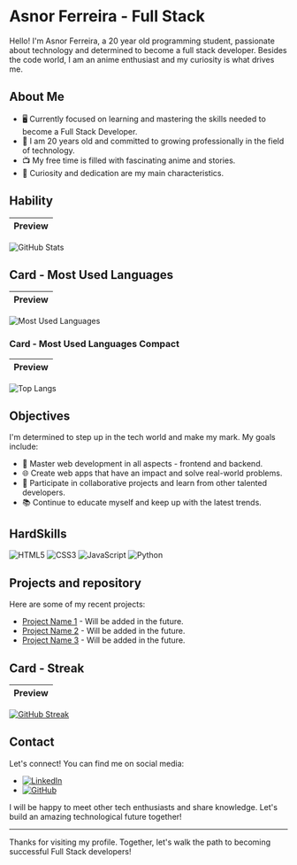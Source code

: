 # Asnor Ferreira - Full Stack

Hello! I'm Asnor Ferreira, a 20 year old programming student, passionate about technology and determined to become a full stack developer. Besides the code world, I am an anime enthusiast and my curiosity is what drives me.

## About Me

- 🖥️ Currently focused on learning and mastering the skills needed to become a Full Stack Developer.
- 🎉 I am 20 years old and committed to growing professionally in the field of technology.
- 📺 My free time is filled with fascinating anime and stories.
- 🧐 Curiosity and dedication are my main characteristics.

## Hability
| Preview | 
|:-------:|
![GitHub Stats](https://github-readme-stats.vercel.app/api?username=asnorferreira&theme=transparent&bg_color=000&border_color=30A3DC&show_icons=true&icon_color=30A3DC&title_color=E94D5F&text_color=FFF)

## Card - Most Used Languages
| Preview | 
|:-------:|
![Most Used Languages](https://github-readme-stats-git-masterrstaa-rickstaa.vercel.app/api/top-langs/?username=asnorferreira&bg_color=000&border_color=30A3DC&title_color=E94D5F&text_color=FFF) 

### Card - Most Used Languages Compact

| Preview |
|:-------:|
![Top Langs](https://github-readme-stats-git-masterrstaa-rickstaa.vercel.app/api/top-langs/?username=asnorferreira&layout=compact&bg_color=000&border_color=30A3DC&title_color=E94D5F&text_color=FFF)

## Objectives

I'm determined to step up in the tech world and make my mark. My goals include:

- 🚀 Master web development in all aspects - frontend and backend.
- 🌐 Create web apps that have an impact and solve real-world problems.
- 🔄 Participate in collaborative projects and learn from other talented developers.
- 📚 Continue to educate myself and keep up with the latest trends.

## HardSkills

![HTML5](https://img.shields.io/badge/HTML5-000?style=for-the-badge&logo=html5)
![CSS3](https://img.shields.io/badge/CSS3-000?style=for-the-badge&logo=css3&logoColor=264CE4)
![JavaScript](https://img.shields.io/badge/JavaScript-000?style=for-the-badge&logo=javascript)
![Python](https://img.shields.io/badge/Python-000?style=for-the-badge&logo=python)
## Projects and repository

Here are some of my recent projects:

- [Project Name 1](link_do_project1) - Will be added in the future.
- [Project Name 2](link_do_project2) - Will be added in the future.
- [Project Name 3](link_do_project3) - Will be added in the future.

## Card - Streak

| Preview | 
|:-------:|
[![GitHub Streak](https://streak-stats.demolab.com/?user=asnorferreira&theme=bear&background=000&border=30A3DC&dates=FFF)](https://git.io/streak-stats)

## Contact

Let's connect! You can find me on social media:

- [![LinkedIn](https://img.shields.io/badge/LinkedIn-000?style=for-the-badge&logo=linkedin&logoColor=0E76A8)](https://www.linkedin.com/in/asnor-ferreira-3a141a219/)
- [![GitHub](https://img.shields.io/badge/GitHub-000?style=for-the-badge&logo=GitHub)](https://github.com/asnorferreira?tab=repositories)

I will be happy to meet other tech enthusiasts and share knowledge. Let's build an amazing technological future together!

---

Thanks for visiting my profile. Together, let's walk the path to becoming successful Full Stack developers!